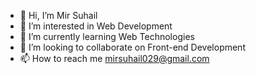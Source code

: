 - 👋 Hi, I’m Mir Suhail
- 👀 I’m interested in Web Development
- 🌱 I’m currently learning Web Technologies
- 💞️ I’m looking to collaborate on Front-end Development
- 📫 How to reach me mirsuhail029@gmail.com

<!---
MirSuhail029/MirSuhail029 is a ✨ special ✨ repository because its `README.md` (this file) appears on your GitHub profile.
You can click the Preview link to take a look at your changes.
--->
